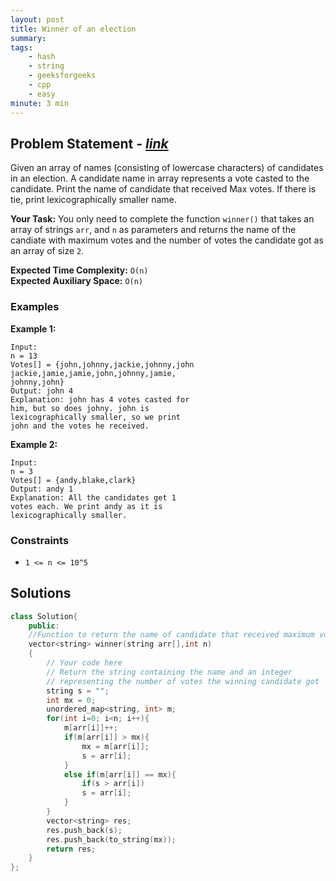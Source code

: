 ```yaml
---
layout: post
title: Winner of an election  
summary:
tags:
    - hash
    - string
    - geeksforgeeks
    - cpp
    - easy
minute: 3 min
---
```


## Problem Statement - [*link*](https://practice.geeksforgeeks.org/problems/winner-of-an-election-where-votes-are-represented-as-candidate-names-1587115621/0/)  

Given an array of names (consisting of lowercase characters) of candidates in an election. A candidate name in array represents a vote casted to the candidate. Print the name of candidate that received Max votes. If there is tie, print lexicographically smaller name.

**Your Task:** 
You only need to complete the function `winner()` that takes an array of strings `arr`, and `n` as parameters and returns the name of the candiate with maximum votes and the number of votes the candidate got as an array of size `2`.


**Expected Time Complexity:** `O(n)`  
**Expected Auxiliary Space:** `O(n)`

### Examples

**Example 1:**   
```
Input:
n = 13
Votes[] = {john,johnny,jackie,johnny,john 
jackie,jamie,jamie,john,johnny,jamie,
johnny,john}
Output: john 4
Explanation: john has 4 votes casted for 
him, but so does johny. john is 
lexicographically smaller, so we print 
john and the votes he received.
```

**Example 2:**   
```
Input:
n = 3
Votes[] = {andy,blake,clark}
Output: andy 1
Explanation: All the candidates get 1 
votes each. We print andy as it is 
lexicographically smaller.
```

### Constraints

+ `1 <= n <= 10^5`

## Solutions

```cpp
class Solution{
    public:
    //Function to return the name of candidate that received maximum votes.
    vector<string> winner(string arr[],int n)
    {
        // Your code here
        // Return the string containing the name and an integer
        // representing the number of votes the winning candidate got
        string s = "";
        int mx = 0;
        unordered_map<string, int> m;
        for(int i=0; i<n; i++){
            m[arr[i]]++;
            if(m[arr[i]] > mx){
                mx = m[arr[i]];
                s = arr[i];
            }
            else if(m[arr[i]] == mx){
                if(s > arr[i])
                s = arr[i];
            }
        }
        vector<string> res;
        res.push_back(s);
        res.push_back(to_string(mx));
        return res;
    }
};
```

